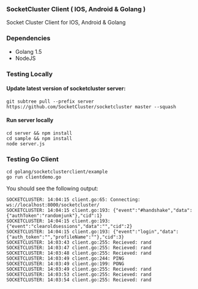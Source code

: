 ### SocketCluster Client ( IOS, Android & Golang ) ###
Socket Cluster Client for IOS, Android & Golang

### Dependencies ###

* Golang 1.5
* NodeJS

### Testing Locally ###

#### Update latest version of socketcluster server: ####
```
git subtree pull --prefix server https://github.com/SocketCluster/socketcluster master --squash
```

#### Run server locally ####
```
cd server && npm install
cd sample && npm install
node server.js
```

### Testing Go Client ###
```
cd golang/socketclusterclient/example
go run clientdemo.go
```

You should see the following output:
```
SOCKETCLUSTER: 14:04:15 client.go:65: Connecting: ws://localhost:8000/socketcluster/
SOCKETCLUSTER: 14:04:15 client.go:193: {"event":"#handshake","data":{"authToken":"randomjunk"},"cid":1}
SOCKETCLUSTER: 14:04:15 client.go:193: {"event":"clearoldsessions","data":"","cid":2}
SOCKETCLUSTER: 14:04:15 client.go:193: {"event":"login","data":{"auth_token":"","profileName":""},"cid":3}
SOCKETCLUSTER: 14:03:43 client.go:255: Recieved: rand
SOCKETCLUSTER: 14:03:47 client.go:255: Recieved: rand
SOCKETCLUSTER: 14:03:48 client.go:255: Recieved: rand
SOCKETCLUSTER: 14:03:49 client.go:244: PING
SOCKETCLUSTER: 14:03:49 client.go:199: PONG
SOCKETCLUSTER: 14:03:49 client.go:255: Recieved: rand
SOCKETCLUSTER: 14:03:53 client.go:255: Recieved: rand
SOCKETCLUSTER: 14:03:54 client.go:255: Recieved: rand
```
